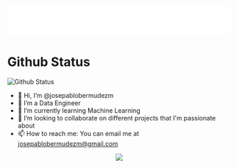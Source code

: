 <h1 align="center">
  <img src="https://github.com/josepablobermudezm/josepablobermudezm/blob/main/name_.svg" alt="Jose Pablo Bermúdez" /> 
</h1>

# Github Status
![Github Status](https://github-readme-stats.vercel.app/api?username=josepablobermudezm&count_private=true&show_icons=true&theme=react)

- 👋 Hi, I’m @josepablobermudezm
- 👀 I’m a Data Engineer
- 🌱 I’m currently learning Machine Learning
- 💞️ I’m looking to collaborate on different projects that I'm passionate about
- 📫 How to reach me: You can email me at josepablobermudezm@gmail.com
<p align="center">
  <img src="https://capsule-render.vercel.app/api?type=waving&color=gradient&height=60&section=footer"/>
</p>

